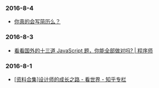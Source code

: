 ### 2016-8-4<br />
+ [你真的会写简历么？](http://mp.weixin.qq.com/s?__biz=MzA4NTQwNDcyMA==&mid=402970472&idx=1&sn=b9738c66fb5750c2515d57357c01a83f&scene=21#wechat_redirect)<br />

### 2016-8-3<br />
+ [看看国外的十三道 JavaScript 题，你能全部做对吗? | 程序师](http://www.techug.com/13-javascript-program)<br />

### 2016-8-1<br />
+ [[资料合集]设计师的成长之路 - 看世界 - 知乎专栏](https://zhuanlan.zhihu.com/p/21799782)<br />